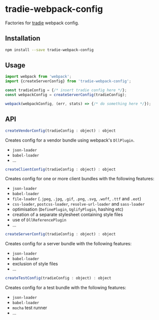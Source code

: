 # tradie-webpack-config

Factories for [tradie](https://www.npmjs.com/package/tradie) webpack config.

## Installation

```bash
npm install --save tradie-webpack-config
```

## Usage

```js
import webpack from 'webpack';
import {createServerConfig} from 'tradie-webpack-config';

const tradieConfig = {/* insert tradie config here */};
const webpackConfig = createServerConfig(tradieConfig);

webpack(webpackConfig, (err, stats) => {/* do something here */});

```

## API

```js
createVendorConfig(tradieConfig : object) : object
```

Creates config for a vendor bundle using webpack's `DllPlugin`.

- `json-loader`
- `babel-loader`
- ...

```js
createClientConfig(tradieConfig : object) : object
```

Creates config for one or more client bundles with the following features:

- `json-loader`
- `babel-loader`
- `file-loader` (`.jpeg`, `.jpg`, `.gif`, `.png`, `.svg`, `.woff`, `.ttf` and `.eot`)
- `css-loader`, `postcss-loader`, `resolve-url-loader` and `sass-loader`
- optimisation (`DefinePlugin`, `UglifyPlugin`, hashing etc)
- creation of a separate stylesheet containing style files
- use of `DllReferencePlugin`
- ...


```js
createServerConfig(tradieConfig : object) : object
```

Creates config for a server bundle with the following features:

- `json-loader`
- `babel-loader`
- exclusion of style files
- ...

```js
createTestConfig(tradieConfig : object) : object
```

Creates config for a test bundle with the following features:

- `json-loader`
- `babel-loader`
- `mocha` test runner
- ...

